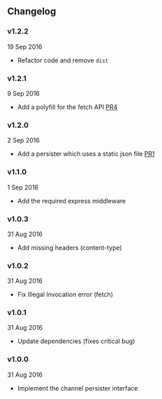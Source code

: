 ## Changelog

### v1.2.2
19 Sep 2016

* Refactor code and remove `dist`

### v1.2.1
9 Sep 2016

* Add a polyfill for the fetch API [PR4](https://github.com/kadirahq/storybook-database-local/pull/4)

### v1.2.0
2 Sep 2016

* Add a persister which uses a static json file [PR1](https://github.com/kadirahq/storybook-database-local/pull/1)

### v1.1.0
1 Sep 2016

* Add the required express middleware

### v1.0.3
31 Aug 2016

* Add missing headers (content-type)

### v1.0.2
31 Aug 2016

* Fix Illegal Invocation error (fetch)

### v1.0.1
31 Aug 2016

* Update dependencies (fixes critical bug)

### v1.0.0
31 Aug 2016

* Implement the channel persister interface
